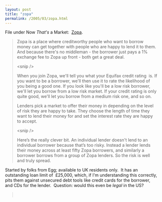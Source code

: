 ```yaml
---
layout: post
title: "zopa"
permalink: /2005/03/zopa.html
---
```


<p>File under Now <em>That's</em> a Market:&nbsp; <a href="http://www.zopa.com/">Zopa</a>.</p><blockquote><p>Zopa is a place where creditworthy people who want to borrow money can get together with people who are happy to lend it to them. And because there's no middleman - the borrower just pays a 1% exchange fee to Zopa up front - both get a great deal.</p>

<p>&lt;snip /&gt;</p>

<p> When you join Zopa, we'll tell you what your Equifax credit rating&nbsp; is. If you want to be a borrower, we'll then use it to rate the likelihood of you being a good one. If you look like you'll be a low risk borrower, we'll let you borrow from a low risk market. If your credit rating is only quite good, we'll let you borrow from a medium risk one, and so on.</p>

<p>Lenders pick a market to offer their money in depending on the level of risk they are happy to take. They choose the length of time they want to lend their money for and set the interest rate they are happy to accept.</p>

<p>&lt;snip /&gt;</p>

<p>
Here’s the really clever bit. An individual lender doesn't lend to an individual borrower because that’s too risky. Instead a lender lends their money across at least fifty Zopa borrowers, and similarly a borrower borrows from a group of Zopa lenders. So the risk is well and truly spread.</p></blockquote><p>Started by folks from Egg; available to UK residents only.&nbsp; It has an outstanding loan limit of&nbsp; £25,000, which, if I'm understanding this correctly, pits them against unsecured debt tools like credit cards for the borrower, and CDs for the lender.&nbsp; Question: would this even be <em>legal</em> in the US?</p><blockquote>&nbsp;</blockquote>


